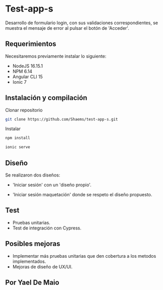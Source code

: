 # Test-app-s

Desarrollo de formulario login, con sus validaciones correspondientes, se muestra el mensaje de error al pulsar el botón de 'Acceder'.

## Requerimientos

Necesitaremos previamente instalar lo siguiente:
- NodeJS 16.15.1
- NPM 6.14
- Angular CLI 15
- Ionic 7

## Instalación y compilación

Clonar repositorio
```bash
git clone https://github.com/Shaems/test-app-s.git
```
Instalar
```bash
npm install
```
```bash
ionic serve
```


## Diseño

Se realizaron dos diseños:
- 'Iniciar sesión' con un 'diseño propio'.

- 'Iniciar sesión maquetación' donde se respeto el diseño propuesto.


## Test

- Pruebas unitarias.
- Test de integración con Cypress.

## Posibles mejoras
- Implementar más pruebas unitarias que den cobertura a los metodos implementados.
- Mejoras de diseño de UX/UI.

## Por Yael De Maio
